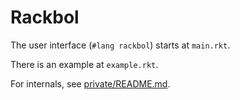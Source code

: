 # Rackbol

The user interface (`#lang rackbol`) starts at `main.rkt`.

There is an example at `example.rkt`.

For internals, see [private/README.md](private/README.md).
